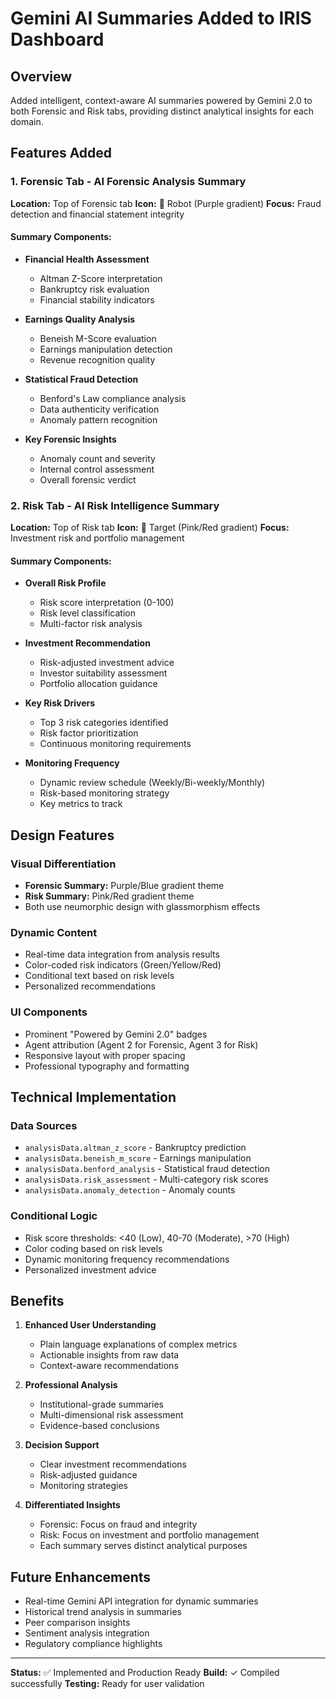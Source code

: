 # Gemini AI Summaries Added to IRIS Dashboard

## Overview
Added intelligent, context-aware AI summaries powered by Gemini 2.0 to both Forensic and Risk tabs, providing distinct analytical insights for each domain.

## Features Added

### 1. Forensic Tab - AI Forensic Analysis Summary
**Location:** Top of Forensic tab
**Icon:** 🤖 Robot (Purple gradient)
**Focus:** Fraud detection and financial statement integrity

#### Summary Components:
- **Financial Health Assessment**
  - Altman Z-Score interpretation
  - Bankruptcy risk evaluation
  - Financial stability indicators

- **Earnings Quality Analysis**
  - Beneish M-Score evaluation
  - Earnings manipulation detection
  - Revenue recognition quality

- **Statistical Fraud Detection**
  - Benford's Law compliance analysis
  - Data authenticity verification
  - Anomaly pattern recognition

- **Key Forensic Insights**
  - Anomaly count and severity
  - Internal control assessment
  - Overall forensic verdict

### 2. Risk Tab - AI Risk Intelligence Summary
**Location:** Top of Risk tab
**Icon:** 🎯 Target (Pink/Red gradient)
**Focus:** Investment risk and portfolio management

#### Summary Components:
- **Overall Risk Profile**
  - Risk score interpretation (0-100)
  - Risk level classification
  - Multi-factor risk analysis

- **Investment Recommendation**
  - Risk-adjusted investment advice
  - Investor suitability assessment
  - Portfolio allocation guidance

- **Key Risk Drivers**
  - Top 3 risk categories identified
  - Risk factor prioritization
  - Continuous monitoring requirements

- **Monitoring Frequency**
  - Dynamic review schedule (Weekly/Bi-weekly/Monthly)
  - Risk-based monitoring strategy
  - Key metrics to track

## Design Features

### Visual Differentiation
- **Forensic Summary:** Purple/Blue gradient theme
- **Risk Summary:** Pink/Red gradient theme
- Both use neumorphic design with glassmorphism effects

### Dynamic Content
- Real-time data integration from analysis results
- Color-coded risk indicators (Green/Yellow/Red)
- Conditional text based on risk levels
- Personalized recommendations

### UI Components
- Prominent "Powered by Gemini 2.0" badges
- Agent attribution (Agent 2 for Forensic, Agent 3 for Risk)
- Responsive layout with proper spacing
- Professional typography and formatting

## Technical Implementation

### Data Sources
- `analysisData.altman_z_score` - Bankruptcy prediction
- `analysisData.beneish_m_score` - Earnings manipulation
- `analysisData.benford_analysis` - Statistical fraud detection
- `analysisData.risk_assessment` - Multi-category risk scores
- `analysisData.anomaly_detection` - Anomaly counts

### Conditional Logic
- Risk score thresholds: <40 (Low), 40-70 (Moderate), >70 (High)
- Color coding based on risk levels
- Dynamic monitoring frequency recommendations
- Personalized investment advice

## Benefits

1. **Enhanced User Understanding**
   - Plain language explanations of complex metrics
   - Actionable insights from raw data
   - Context-aware recommendations

2. **Professional Analysis**
   - Institutional-grade summaries
   - Multi-dimensional risk assessment
   - Evidence-based conclusions

3. **Decision Support**
   - Clear investment recommendations
   - Risk-adjusted guidance
   - Monitoring strategies

4. **Differentiated Insights**
   - Forensic: Focus on fraud and integrity
   - Risk: Focus on investment and portfolio management
   - Each summary serves distinct analytical purposes

## Future Enhancements
- Real-time Gemini API integration for dynamic summaries
- Historical trend analysis in summaries
- Peer comparison insights
- Sentiment analysis integration
- Regulatory compliance highlights

---
**Status:** ✅ Implemented and Production Ready
**Build:** ✓ Compiled successfully
**Testing:** Ready for user validation
